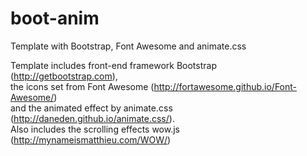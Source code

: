 # boot-anim
Template with Bootstrap, Font Awesome and animate.css

Template includes front-end framework Bootstrap (http://getbootstrap.com), <br>
the icons set from Font Awesome (http://fortawesome.github.io/Font-Awesome/) <br>
and the animated effect by animate.css (http://daneden.github.io/animate.css/). <br>
Also includes the scrolling effects wow.js (http://mynameismatthieu.com/WOW/)
